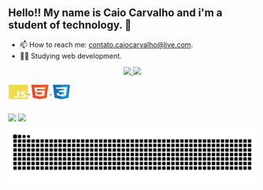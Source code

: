 ## Hello!! My name is Caio Carvalho and i'm a student of technology. 👋

- 📫  How to reach me: contato.caiocarvalho@live.com.
- 👨‍💻 Studying web development.

<div align="center">
  <a href="https://github.com/CaioCVL">
  <img height="180em" src="https://github-readme-stats.vercel.app/api?username=CaioCVL&show_icons=true&theme=ayu-mirage&include_all_commits=true&count_private=true"/>
  <img height="180em" src="https://github-readme-stats.vercel.app/api/top-langs/?username=CaioCVL&layout=compact&langs_count=7&theme=ayu-mirage"/>
</div>

<div style="display: inline_block"><br>
  <img align="center" alt="Caio-Js" height="30" width="40" src="https://raw.githubusercontent.com/devicons/devicon/master/icons/javascript/javascript-plain.svg">
  <img align="center" alt="Caio-HTML" height="30" width="40" src="https://raw.githubusercontent.com/devicons/devicon/master/icons/html5/html5-original.svg">
  <img align="center" alt="Caio-CSS" height="30" width="40" src="https://raw.githubusercontent.com/devicons/devicon/master/icons/css3/css3-original.svg">
</div>
  
  ##
  
  <div> 
  <a href="https://www.instagram.com/tiocvl/" target="_blank"><img src="https://img.shields.io/badge/-Instagram-%23E4405F?style=for-the-badge&logo=instagram&logoColor=white" target="_blank"></a>
  <a href = "mailto:contato.caiocarvalho@live.com"><img src="https://img.shields.io/badge/-Gmail-%23333?style=for-the-badge&logo=gmail&logoColor=white" target="_blank"></a>
  
 
  ![Snake animation](https://github.com/CaioCVL/CaioCVL/blob/output/github-contribution-grid-snake.svg)
 
</div>
